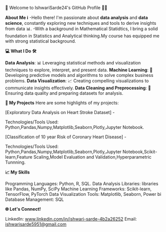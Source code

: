 👋 Welcome to IshwariSarde24's GitHub Profile 👨‍💻

**About Me ℹ️**
-Hello there! I'm passionate about **data analysis** and **data science**, constantly exploring new techniques and tools to derive insights from data 📊.
-With a background in Mathematical Statidtics, I bring a solid foundation in Statistics and Analytical thinking.My course has equipped me with strong statistical background.

**💻 What I Do 🛠️**


**Data Analysis**: 📊 Leveraging statistical methods and visualization techniques to explore, interpret, and present data.
**Machine Learning**: 🤖 Developing predictive models and algorithms to solve complex business problems.
**Data Visualization**: 📈 Creating compelling visualizations to communicate insights effectively.
**Data Cleaning and Preprocessing**: 🧹 Ensuring data quality and preparing datasets for analysis.

**🚀 My Projects**
Here are some highlights of my projects:

[Exploratory Data Analysis on Heart Stroke Dataset] - 

Technologies/Tools Used: Python,Pandas,Numpy,Matplotlib,Seaborn,Plotly,Jupyter Notebook.

[Classification of 10 year Risk of Coronary Heart Disease] - 

Technologies/Tools Used: Python,Pandas,Numpy,Matplotlib,Seaborn,Plotly,Jupyter Notebook,Scikit-learn,Feature Scaling,Model Evaluation and Validation,Hyperparametric Tunnning.

**📈 My Skills**


Programming Languages: Python, R, SQL.
Data Analysis Libraries: libraries like Pandas, NumPy, SciPy
Machine Learning Frameworks:  Scikit-learn, TensorFlow, PyTorch
Data Visualization Tools:  Matplotlib, Seaborn, Power bi
Database Management:  SQL

**🌐 Let's Connect!**

LinkedIn: www.linkedin.com/in/ishwari-sarde-4b2a26252
Email: ishwarisarde5951@gmail.com






